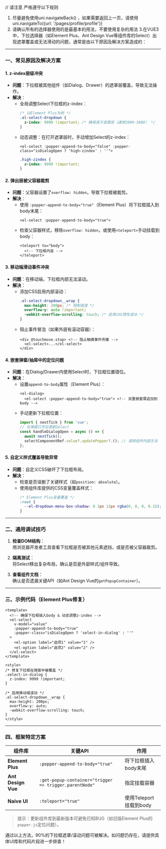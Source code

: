 // 请注意 严格遵守以下规则
1. 尽量避免使用uni.navigateBack() ，如果需要返回上一页，请使用uni.navigateTo({url: '/pages/profile/profile'})
2. 请确认所有的选择器使用的是最基本的用法，不要使用复杂的用法
3.在VUE3中，下拉选择器（如Element Plus、Ant Design Vue等组件库的Select）出现遮罩覆盖或无法滑动的问题，通常是由以下原因及解决方案造成的：

---

### 一、常见原因及解决方案

#### 1. **z-index层级冲突**
   - **问题**：下拉框被其他组件（如Dialog、Drawer）的遮罩层覆盖，导致无法操作。
   - **解决**：
     - 全局调整Select下拉框的z-index：
       ```css
       /* 以Element Plus为例 */
       .el-select-dropdown {
         z-index: 9999 !important; /* 确保高于遮罩层（通常2000-3000） */
       }
       ```
     - 动态调整：在打开遮罩层时，手动增加Select的z-index：
       ```vue
       <el-select :popper-append-to-body="false" :popper-class="isDialogOpen ? 'high-zindex' : ''">
       ```
       ```css
       .high-zindex {
         z-index: 9999 !important;
       }
       ```

#### 2. **弹出层被父容器裁剪**
   - **问题**：父容器设置了`overflow: hidden`，导致下拉框被裁剪。
   - **解决**：
     - 使用 `:popper-append-to-body="true"`（Element Plus）将下拉框插入到body末尾：
       ```vue
       <el-select :popper-append-to-body="true">
       ```
     - 检查父容器样式，移除`overflow: hidden`，或使用`<teleport>`手动挂载到body：
       ```vue
       <teleport to="body">
         <!-- 下拉框内容 -->
       </teleport>
       ```

#### 3. **移动端滑动事件冲突**
   - **问题**：在移动端，下拉框内部无法滚动。
   - **解决**：
     - 添加CSS启用内部滚动：
       ```css
       .el-select-dropdown__wrap {
         max-height: 200px; /* 限制高度 */
         overflow-y: auto !important;
         -webkit-overflow-scrolling: touch; /* 启用iOS惯性滚动 */
       }
       ```
     - 阻止事件冒泡（如果外层有滚动容器）：
       ```vue
       <div @touchmove.stop> <!-- 阻止触摸事件传播 -->
         <el-select>...</el-select>
       </div>
       ```

#### 4. **嵌套弹窗/抽屉中的定位问题**
   - **问题**：在Dialog/Drawer内使用Select时，下拉框位置错位。
   - **解决**：
     - 设置`append-to-body`属性（Element Plus）：
       ```vue
       <el-dialog>
         <el-select :popper-append-to-body="true"> <!-- 双重嵌套需追加到body -->
       ```
     - 手动更新下拉框位置：
       ```javascript
       import { nextTick } from 'vue';
       // 在弹窗打开后更新Select
       const handleDialogOpen = async () => {
         await nextTick();
         selectComponentRef.value?.updatePopper?.(); // 调用组件内部方法
       };
       ```

#### 5. **自定义样式覆盖导致异常**
   - **问题**：自定义CSS破坏了下拉框布局。
   - **解决**：
     - 检查是否误删了关键样式（如`position: absolute`）。
     - 使用组件库提供的CSS变量覆盖样式：
       ```css
       /* Element Plus变量覆盖 */
       :root {
         --el-dropdown-menu-box-shadow: 0 2px 12px rgba(0, 0, 0, 0.15);
       }
       ```

---

### 二、通用调试技巧
1. **检查DOM结构**：  
   用浏览器开发者工具查看下拉框是否被其他元素遮挡，或是否被父容器裁剪。
   
2. **隔离测试**：  
   将Select移出复杂布局，确认是否是外部样式/组件导致。

3. **查看组件文档**：  
   确认是否遗漏关键API（如Ant Design Vue的`getPopupContainer`）。

---

### 三、示例代码（Element Plus修复）
```vue
<template>
  <!-- 确保下拉框插入body & 动态调整z-index -->
  <el-select
    v-model="value"
    :popper-append-to-body="true"
    :popper-class="isDialogOpen ? 'select-in-dialog' : ''"
  >
    <el-option label="选项1" value="1" />
    <el-option label="选项2" value="2" />
  </el-select>
</template>

<style>
/* 修复下拉框在弹窗中被覆盖 */
.select-in-dialog {
  z-index: 9999 !important;
}

/* 启用移动端滚动 */
.el-select-dropdown__wrap {
  max-height: 200px;
  overflow-y: auto;
  -webkit-overflow-scrolling: touch;
}
</style>
```

---

### 四、框架特定方案
| 组件库       | 关键API                  | 作用                          |
|--------------|--------------------------|-----------------------------|
| **Element Plus** | `:popper-append-to-body="true"` | 将下拉框插入body末尾          |
| **Ant Design Vue** | `:get-popup-container="trigger => trigger.parentNode"` | 指定挂载容器        |
| **Naive UI** | `:teleport="true"`       | 使用Teleport挂载到body        |

> 提示：更新组件库到最新版本可避免已知BUG（如旧版Element Plus的`popper.js`定位问题）。

通过以上方法，90%的下拉框遮罩/滚动问题可被解决。如问题仍存在，请提供具体UI库和代码片段进一步排查！